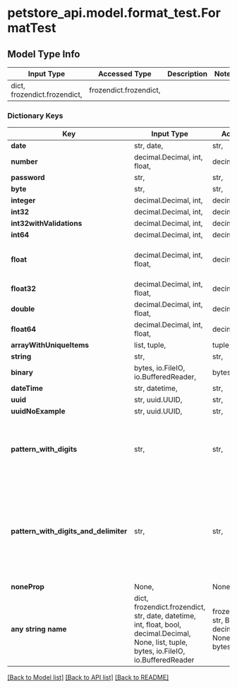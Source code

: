 # petstore_api.model.format_test.FormatTest

## Model Type Info
Input Type | Accessed Type | Description | Notes
------------ | ------------- | ------------- | -------------
dict, frozendict.frozendict,  | frozendict.frozendict,  |  | 

### Dictionary Keys
Key | Input Type | Accessed Type | Description | Notes
------------ | ------------- | ------------- | ------------- | -------------
**date** | str, date,  | str,  |  | 
**number** | decimal.Decimal, int, float,  | decimal.Decimal,  |  | 
**password** | str,  | str,  |  | 
**byte** | str,  | str,  |  | 
**integer** | decimal.Decimal, int,  | decimal.Decimal,  |  | [optional] 
**int32** | decimal.Decimal, int,  | decimal.Decimal,  |  | [optional] 
**int32withValidations** | decimal.Decimal, int,  | decimal.Decimal,  |  | [optional] 
**int64** | decimal.Decimal, int,  | decimal.Decimal,  |  | [optional] 
**float** | decimal.Decimal, int, float,  | decimal.Decimal,  | this is a reserved python keyword | [optional] 
**float32** | decimal.Decimal, int, float,  | decimal.Decimal,  |  | [optional] 
**double** | decimal.Decimal, int, float,  | decimal.Decimal,  |  | [optional] 
**float64** | decimal.Decimal, int, float,  | decimal.Decimal,  |  | [optional] 
**arrayWithUniqueItems** | list, tuple,  | tuple,  |  | [optional] 
**string** | str,  | str,  |  | [optional] 
**binary** | bytes, io.FileIO, io.BufferedReader,  | bytes, FileIO,  |  | [optional] 
**dateTime** | str, datetime,  | str,  |  | [optional] 
**uuid** | str, uuid.UUID,  | str,  |  | [optional] 
**uuidNoExample** | str, uuid.UUID,  | str,  |  | [optional] 
**pattern_with_digits** | str,  | str,  | A string that is a 10 digit number. Can have leading zeros. | [optional] 
**pattern_with_digits_and_delimiter** | str,  | str,  | A string starting with &#x27;image_&#x27; (case insensitive) and one to three digits following i.e. Image_01. | [optional] 
**noneProp** | None,  | NoneClass,  |  | [optional] 
**any string name** | dict, frozendict.frozendict, str, date, datetime, int, float, bool, decimal.Decimal, None, list, tuple, bytes, io.FileIO, io.BufferedReader | frozendict.frozendict, str, BoolClass, decimal.Decimal, NoneClass, tuple, bytes, FileIO | any string name can be used but the value must be the correct type | [optional]

[[Back to Model list]](../../README.md#documentation-for-models) [[Back to API list]](../../README.md#documentation-for-api-endpoints) [[Back to README]](../../README.md)

